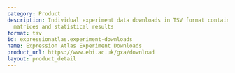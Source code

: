 ```yaml
---
category: Product
description: Individual experiment data downloads in TSV format containing expression
  matrices and statistical results
format: tsv
id: expressionatlas.experiment-downloads
name: Expression Atlas Experiment Downloads
product_url: https://www.ebi.ac.uk/gxa/download
layout: product_detail
---
```

